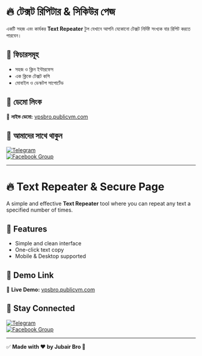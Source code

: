 # 🔥 টেক্সট রিপিটার & সিকিউর পেজ  

একটি সহজ এবং কার্যকর **Text Repeater** টুল যেখানে আপনি যেকোনো টেক্সট নির্দিষ্ট সংখ্যক বার রিপিট করতে পারবেন।  

## 🚀 **ফিচারসমূহ**  
- সহজ ও ক্লিন ইন্টারফেস  
- এক ক্লিকে টেক্সট কপি  
- মোবাইল ও ডেস্কটপ সাপোর্টেড  

## 📌 **ডেমো লিংক**  
🔗 **লাইভ ডেমো:** [vpsbro.publicvm.com](https://vpsbro.publicvm.com)  

## 🔗 **আমাদের সাথে থাকুন**  
[![Telegram](https://img.shields.io/badge/Join-Telegram-blue)](https://t.me/jubairFF)  
[![Facebook Group](https://img.shields.io/badge/Join-Facebook_Group-blue)](https://facebook.com/groups/tutorialzonebd/)  

---

# 🔥 Text Repeater & Secure Page  

A simple and effective **Text Repeater** tool where you can repeat any text a specified number of times.  

## 🚀 **Features**  
- Simple and clean interface  
- One-click text copy  
- Mobile & Desktop supported  

## 📌 **Demo Link**  
🔗 **Live Demo:** [vpsbro.publicvm.com](https://vpsbro.publicvm.com)  

## 🔗 **Stay Connected**  
[![Telegram](https://img.shields.io/badge/Join-Telegram-blue)](https://t.me/jubairFF)  
[![Facebook Group](https://img.shields.io/badge/Join-Facebook_Group-blue)](https://facebook.com/groups/tutorialzonebd/)  

---
✅ **Made with ❤️ by Jubair Bro 🙂**
